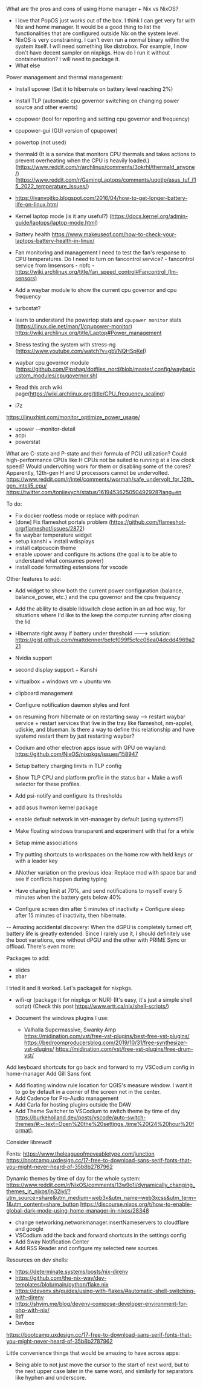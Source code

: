 
What are the pros and cons of using Home manager + Nix vs NixOS?
- I love that PopOS just works out of the box. I think I can get very far with Nix and home manager. It would be a good thing to list the functionalities that are configured outside Nix on the system level.
- NixOS is very constraining. I can't even run a normal binary within the system itself. I will need something like distrobox. For example, I now don't have decent sampler on nixpkgs. How do I run it without containerisation? I will need to package it.
- What else




Power management and thermal management:
- Install upower (Set it to hibernate on battery level reaching 2%)
- Install TLP (automatic cpu governor switching on changing power source and other events)
- cpupower (tool for reporting and setting cpu governor and frequency)
- cpupower-gui (GUI version of cpupower)
- powertop (not used)
- thermald (It is a service that monitors CPU thermals and takes actions to prevent overheating when the CPU is heavily loaded.) (https://www.reddit.com/r/archlinux/comments/3okrhl/thermald_anyone/) (https://www.reddit.com/r/GamingLaptops/comments/uqotlp/asus_tuf_f15_2022_temperature_issues/)

- https://ivanvojtko.blogspot.com/2016/04/how-to-get-longer-battery-life-on-linux.html
- Kernel laptop mode (is it any useful?) (https://docs.kernel.org/admin-guide/laptops/laptop-mode.html)
- Battery health
    https://www.makeuseof.com/how-to-check-your-laptops-battery-health-in-linux/
- Fan monitoring and management
    I need to test the fan's response to CPU temperatures. Do I need to turn on fancontrol service?
        - fancontrol service from lmsensors
        - nbfc
        - https://wiki.archlinux.org/title/fan_speed_control#Fancontrol_(lm-sensors)

- Add a waybar module to show the current cpu governor and cpu frequency
- turbostat?
- learn to understand the powertop stats and `cpupower monitor` stats (https://linux.die.net/man/1/cpupower-monitor)
https://wiki.archlinux.org/title/Laptop#Power_management
- Stress testing the system with stress-ng (https://www.youtube.com/watch?v=gbVNQHSpKeI)

- waybar cpu governor module (https://github.com/Pipshag/dotfiles_nord/blob/master/.config/waybar/custom_modules/cpugovernor.sh)
- Read this arch wiki page(https://wiki.archlinux.org/title/CPU_frequency_scaling)
- i7z

https://linuxhint.com/monitor_optimize_power_usage/
- upower --monitor-detail
- acpi 
- powerstat


What are C-state and P-state and their formula of PCU utilization?
Could high-performance CPUs like H CPUs not be suited to running at a low clock speed? Would undervolting work for them or disabling some of the cores?
Apparently, 12th-gen H and U processors cannot  be undervolted. https://www.reddit.com/r/intel/comments/wormah/safe_undervolt_for_12th_gen_inteli5_cpu/
https://twitter.com/toniievych/status/1619453625050492928?lang=en





To do:
- Fix docker rootless mode or replace with podman
- [done] Fix flameshot portals problem (https://github.com/flameshot-org/flameshot/issues/2872)
- fix waybar temperature widget
- setup kanshi + install wdisplays
- install catpcuccin theme 
- enable upower and configure its actions (the goal is to be able to understand what consumes power)
- install code formatting extensions for vscode


Other features to add:
- Add widget to show both the current power configuration (balance, balance_power, etc.) and the cpu governor and the cpu frequency
- Add the ability to disable lidswitch close action in an ad hoc way, for situations where I'd like to the keep the computer running after closing the lid 
- Hibernate right away if battery under threshold ---> solution: https://gist.github.com/mattdenner/befcf099f5cfcc06ea04dcdd4969a221

- Nvidia support
- second display support + Kanshi
- virtualbox + windows vm + ubuntu vm

- clipboard management


- Configure notification daemon styles and font
<!-- - logkeys service -->
- on resuming from hibernate or on restarting sway --> restart waybar service + restart services that live in the tray like flameshot, nm-applet, udiskie, and blueman. Is there a way to define this relationship and have systemd restart them by just restarting waybar?
- Codium and other electron apps issue with GPU on wayland: https://github.com/NixOS/nixpkgs/issues/158947

- Setup battery charging limits in TLP config
- Show TLP CPU and platform profile in the status bar +  Make a wofi selector for these profiles.
- Add psi-notify and configure its thresholds
- add asus hwmon kernel package

- enable default network in virt-manager by default (using systemd?)

- Make floating windows transparent and experiment with that for a while

- Setup mime associations

- Try putting shortcuts to workspaces on the home row with held keys or with a leader key
- ANother variation on the previous idea: Replace mod with space bar and see if conflicts happen during typing
- Have charing limit at 70%, and send notifications to myself every 5 minutes when the battery gets below 40%
- Configure screen dim after 5 minutes of inactivity + Configure sleep after 15 minutes of inactivity, then hibernate.



-- Amazing accidental discovery:
When the dGPU is completely turned off, battery life is greatly extended. Since I rarely use it, I should definitely use the boot variations, one without dPGU and the other with PRIME Sync or offload. There's even more: 


Packages to add:
- slides
- zbar



I tried it and it worked. Let's packageit for nixpkgs.
- wifi-qr (package it for nixpkgs or NUR) (It's easy, it's just a simple shell script) (Check this post https://www.ertt.ca/nix/shell-scripts/)



- Document the windows plugins I use:
	- Valhalla Supermassive, Swanky Amp
https://midination.com/vst/free-vst-plugins/best-free-vst-plugins/
https://bedroomproducersblog.com/2019/10/31/free-synthesizer-vst-plugins/
https://midination.com/vst/free-vst-plugins/free-drum-vst/

Add keyboard shortcuts for go back and forward to my VSCodium config in home-manager
Add Gill Sans font
- Add floating window rule location for QGIS's measure window. I want it to go by default in a corner of the screen not in the center.
- Add Cadence for Pro-Audio management
- Add Carla for hosting plugins outside the DAW
- Add Theme Switcher to VSCodium to switch theme by time of day https://burkeholland.dev/posts/vscode/auto-switch-themes/#:~:text=Open%20the%20settings.,time%20(24%20hour%20format).



Consider librewolf


Fonts:
https://www.theleagueofmoveabletype.com/junction
https://bootcamp.uxdesign.cc/17-free-to-download-sans-serif-fonts-that-you-might-never-heard-of-35b8b2787962

Dynamic themes by time of day for the whole system: https://www.reddit.com/r/NixOS/comments/13w9o1i/dynamically_changing_themes_in_nixos/jn32iyl/?utm_source=share&utm_medium=web3x&utm_name=web3xcss&utm_term=1&utm_content=share_button
https://discourse.nixos.org/t/how-to-enable-global-dark-mode-using-home-manager-in-nixos/28348

- change networking.networkmanager.insertNameservers to cloudflare and google
- VSCodium add the back and forward shortcuts in the settings config
- Add Sway Notification Center
- Add RSS Reader and configure my selected new sources


Resources on dev shells:
- https://determinate.systems/posts/nix-direnv
- https://github.com/the-nix-way/dev-templates/blob/main/python/flake.nix
- https://devenv.sh/guides/using-with-flakes/#automatic-shell-switching-with-direnv
- https://shyim.me/blog/devenv-compose-developer-environment-for-php-with-nix/
- Riff
- Devbox





https://bootcamp.uxdesign.cc/17-free-to-download-sans-serif-fonts-that-you-might-never-heard-of-35b8b2787962




Little convenience things that would be amazing to have across apps:
- Being able to not just move the cursor to the start of next word, but to the next upper case later in the same word, and similarly for separators like hyphen and underscore.